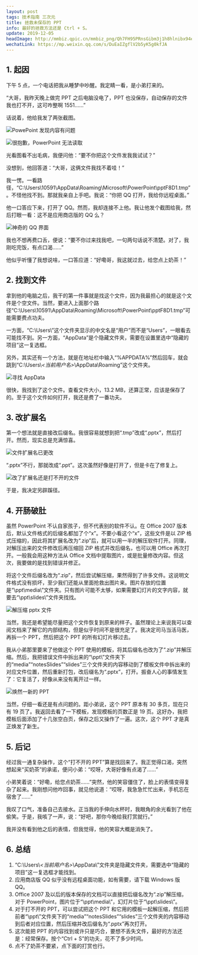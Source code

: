 ```yaml
---
layout: post
tags: 技术指南 三次元
title: 拯救未保存的 PPT
info: 最好的拯救方法还是 Ctrl + S。
update: 2019-12-05
headImage: http://mmbiz.qpic.cn/mmbiz_png/Qh7FH95PRnsGibm3j1h8hlnibx94eAfibTVFXjYq5ECtrAV4C3UjtFuU9oS2Nic4pIZibyHVkicJy2C0Cx9iaS86p6iaJw/0
wechatLink: https://mp.weixin.qq.com/s/DuEaIZgflV2b5yK5g0kfJA
---
```

> 

## 1. 起因
下午 5 点，一个电话把我从睡梦中吵醒。我定睛一看，是小弟打来的。

“大哥，我昨天晚上做完 PPT 之后电脑没电了，PPT 也没保存，自动保存的文件我也打不开，这可咋整啊 1551……”

话说着，他给我发了两张截图。

![PowePoint 发现内容有问题](https://s2.ax1x.com/2019/11/29/QAyKv6.png)

![很抱歉，PowerPoint 无法读取](https://s2.ax1x.com/2019/11/29/QAyugx.png)

光看图看不出毛病，我便问他：“要不你把这个文件发我我试试？”

没想到，他回答道：“大哥，这俩文件我找不着哇！”

我一愣。一看路径，“C:\Users\10591\AppData\Roaming\Microsoft\PowerPoint\pptF8D1.tmp”。不怪他找不到。那就我亲自上手吧。我说：“你把 QQ 打开，我给你远程桌面。”

他一口答应下来，打开了 QQ。然而，我却连接不上他。我让他发个截图给我，然后打眼一看：这不是应用商店版的 QQ 么？

![神奇的 QQ 界面
](https://s2.ax1x.com/2019/11/29/QAWrZV.png)

我也不想再费口舌，便说：“要不你过来找我吧，一句两句话说不清楚。对了，我刚吃完饭，有点口渴……”

他似乎听懂了我想说啥，一口答应道：“好嘞哥，我这就过去，给您点上奶茶！”

## 2. 找到文件
拿到他的电脑之后，我干的第一件事就是找这个文件，因为我最担心的就是这个文件是个空文件。当然，要进入上面那个路径“C:\Users\10591\AppData\Roaming\Microsoft\PowerPoint\pptF8D1.tmp”可能需要费点功夫。

一方面，“C:\Users\”这个文件夹显示的中文名是“用户”而不是“Users”，一眼看去可能找不到。另一方面，“AppData”是个隐藏文件夹，需要在设置里选中“隐藏的项目”这一复选框。

另外，其实还有一个方法，就是在地址栏中输入“%APPDATA%”然后回车，就会跳到“C:\Users\\*<当前用户名>*\AppData\Roaming”这个文件夹。

![寻找 AppData](https://s2.ax1x.com/2019/11/29/QAh9n1.png)

很快，我找到了这个文件。查看文件大小，13.2 MB，还算正常，应该是保存了的。至于这个文件如何打开，我还是费了一番功夫。

## 3. 改扩展名
第一个想法就是直接改后缀名。我很容易就想到把“.tmp”改成“.pptx”，然后打开。然而，现实总是充满惊喜。

![文件扩展名已更改](https://s2.ax1x.com/2019/11/29/QAhy34.png)

“.pptx”不行，那就改成“.ppt”。这次虽然好像是打开了，但是卡在了修复上。

![改了扩展名还是打不开的文件](https://s2.ax1x.com/2019/11/29/QA5dYT.gif)

于是，我决定另辟蹊径。

## 4. 开肠破肚
虽然 PowerPoint 不认自家孩子，但不代表别的软件不认。在 Office 2007 版本后，默认文件格式的后缀名都加了个“x”。不要小看这个“x”，这些文件是以 ZIP 格式压缩的，因此将其扩展名改为“.zip”后，就可以用一半的解压软件打开。同理，对解压出来的文件修改后再压缩回 ZIP 格式并改后缀名，也可以用 Office 再次打开。一般我会用这种方法从 Office 文档中提取图片，或是批量修改内容。但这次，我要做的是找到错误并修正。

将这个文件后缀名改为“.zip”，然后尝试解压缩，果然得到了许多文件。这说明文件格式没有损坏，至少我们还能从里面抢救出图片来。图片存放的位置是“\ppt\media\”文件夹。只有图片可能不太够，如果需要幻灯片的文字内容，就要去“\ppt\slides\”文件夹找找。

![解压缩 pptx 文件](https://s2.ax1x.com/2019/11/29/QAILr9.png)

当然，我还是希望能尽量把这个文件恢复到原来的样子。虽然理论上来说我可以查阅文档来了解它的内部结构，但是似乎时间不是很充足了。我决定司马当活马医，再拆一个 PPT，然后把这个 PPT 的所有幻灯片移过去。

我从小弟那里要来了他做这个 PPT 使用的模板，将其后缀名也改为了“.zip”并解压缩。然后，我把错误文件中拆出来的“\ppt\”文件夹下的“media”“notesSlides”“slides”三个文件夹的内容移动到了模板文件中拆出来的对应文件位置，然后重新打包，改后缀名为“.pptx”，打开。振奋人心的事情发生了：它复活了，好像从来没有离开过一样。

![焕然一新的 PPT](https://s2.ax1x.com/2019/11/29/QA7Sje.png)

当然，仔细一看还是有点问题的。距小弟说，这个 PPT 原本有 30 多页，现在只有 19 页了。我返回去看了一下模板，发现模板的页数正是 19 页。这好办，我把模板后面添加了十几张空白页，保存之后又操作了一遍。这次，这个 PPT 才是真正焕发了新生。

## 5. 后记
经过我一通复杂操作，这个“打不开的 PPT”算是找回来了。我正觉得口渴，突然想起来“买奶茶”的承诺，便问小弟：“哎呀，大哥好像有点渴了……”

小弟笑着说：“好嘞，给您点奶茶……”突然，他的笑容僵住了，脸上的表情变得复杂了起来。我刚想问他咋回事，就见他说道：“哎呀，我急急忙忙出来，手机忘在宿舍了……”

我叹了口气，准备自己去接水。正当我的手伸向水杯时，我眼角的余光看到了他在偷笑。于是，我咳了一声，说：“好吧，那你今晚给我打赏就行。”

我并没有看到他之后的表情，但我觉得，他的笑容大概是消失了。

## 6. 总结
1. “C:\Users\\*<当前用户名>*\AppData\”文件夹是隐藏文件夹，需要选中“隐藏的项目”这一复选框才能找到。
2. 应用商店版 QQ 似乎没有远程桌面功能，如有需要，请下载 Windows 版 QQ。
3. Office 2007 及以后的版本保存的文档可以直接把后缀名改为“.zip”解压缩，对于 PowerPoint，图片位于“\ppt\media\”，幻灯片位于“\ppt\slides\”。
4. 对于打不开的 PPT，可以尝试把这个 PPT 和它用的模板一起解压缩，然后把前者“\ppt\”文件夹下的“media”“notesSlides”“slides”三个文件夹的内容移动到后者对应位置，然后压缩并改后缀名为“.pptx”再次打开。
5. 这次能把 PPT 的内容找到或许只是巧合，要想不丢失文件，最好的方法还是：经常保存。按个“Ctrl + S”的功夫，花不了多少时间。
6. 点不了奶茶不要紧，点下面的打赏也行。
